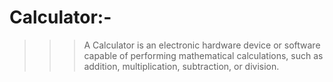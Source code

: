 # Calculator:- 



>>> A Calculator is an electronic hardware device or software capable of performing mathematical calculations, such as addition, multiplication, subtraction, or division.
